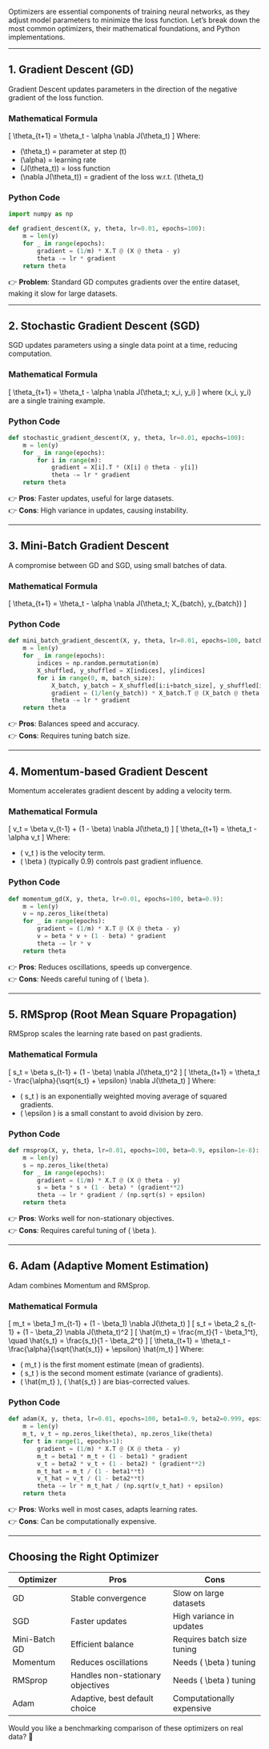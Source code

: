 Optimizers are essential components of training neural networks, as they adjust model parameters to minimize the loss function. Let’s break down the most common optimizers, their mathematical foundations, and Python implementations.

---

## **1. Gradient Descent (GD)**
Gradient Descent updates parameters in the direction of the negative gradient of the loss function.

### **Mathematical Formula**
\[
\theta_{t+1} = \theta_t - \alpha \nabla J(\theta_t)
\]
Where:
- \(\theta_t\) = parameter at step \(t\)
- \(\alpha\) = learning rate
- \(J(\theta_t)\) = loss function
- \(\nabla J(\theta_t)\) = gradient of the loss w.r.t. \(\theta_t\)

### **Python Code**
```python
import numpy as np

def gradient_descent(X, y, theta, lr=0.01, epochs=100):
    m = len(y)
    for _ in range(epochs):
        gradient = (1/m) * X.T @ (X @ theta - y)
        theta -= lr * gradient
    return theta
```
👉 **Problem**: Standard GD computes gradients over the entire dataset, making it slow for large datasets.

---

## **2. Stochastic Gradient Descent (SGD)**
SGD updates parameters using a single data point at a time, reducing computation.

### **Mathematical Formula**
\[
\theta_{t+1} = \theta_t - \alpha \nabla J(\theta_t; x_i, y_i)
\]
where \(x_i, y_i\) are a single training example.

### **Python Code**
```python
def stochastic_gradient_descent(X, y, theta, lr=0.01, epochs=100):
    m = len(y)
    for _ in range(epochs):
        for i in range(m):
            gradient = X[i].T * (X[i] @ theta - y[i])
            theta -= lr * gradient
    return theta
```
👉 **Pros**: Faster updates, useful for large datasets.  
👉 **Cons**: High variance in updates, causing instability.

---

## **3. Mini-Batch Gradient Descent**
A compromise between GD and SGD, using small batches of data.

### **Mathematical Formula**
\[
\theta_{t+1} = \theta_t - \alpha \nabla J(\theta_t; X_{batch}, y_{batch})
\]

### **Python Code**
```python
def mini_batch_gradient_descent(X, y, theta, lr=0.01, epochs=100, batch_size=32):
    m = len(y)
    for _ in range(epochs):
        indices = np.random.permutation(m)
        X_shuffled, y_shuffled = X[indices], y[indices]
        for i in range(0, m, batch_size):
            X_batch, y_batch = X_shuffled[i:i+batch_size], y_shuffled[i:i+batch_size]
            gradient = (1/len(y_batch)) * X_batch.T @ (X_batch @ theta - y_batch)
            theta -= lr * gradient
    return theta
```
👉 **Pros**: Balances speed and accuracy.  
👉 **Cons**: Requires tuning batch size.

---

## **4. Momentum-based Gradient Descent**
Momentum accelerates gradient descent by adding a velocity term.

### **Mathematical Formula**
\[
v_t = \beta v_{t-1} + (1 - \beta) \nabla J(\theta_t)
\]
\[
\theta_{t+1} = \theta_t - \alpha v_t
\]
Where:
- \( v_t \) is the velocity term.
- \( \beta \) (typically 0.9) controls past gradient influence.

### **Python Code**
```python
def momentum_gd(X, y, theta, lr=0.01, epochs=100, beta=0.9):
    m = len(y)
    v = np.zeros_like(theta)
    for _ in range(epochs):
        gradient = (1/m) * X.T @ (X @ theta - y)
        v = beta * v + (1 - beta) * gradient
        theta -= lr * v
    return theta
```
👉 **Pros**: Reduces oscillations, speeds up convergence.  
👉 **Cons**: Needs careful tuning of \( \beta \).

---

## **5. RMSprop (Root Mean Square Propagation)**
RMSprop scales the learning rate based on past gradients.

### **Mathematical Formula**
\[
s_t = \beta s_{t-1} + (1 - \beta) \nabla J(\theta_t)^2
\]
\[
\theta_{t+1} = \theta_t - \frac{\alpha}{\sqrt{s_t} + \epsilon} \nabla J(\theta_t)
\]
Where:
- \( s_t \) is an exponentially weighted moving average of squared gradients.
- \( \epsilon \) is a small constant to avoid division by zero.

### **Python Code**
```python
def rmsprop(X, y, theta, lr=0.01, epochs=100, beta=0.9, epsilon=1e-8):
    m = len(y)
    s = np.zeros_like(theta)
    for _ in range(epochs):
        gradient = (1/m) * X.T @ (X @ theta - y)
        s = beta * s + (1 - beta) * (gradient**2)
        theta -= lr * gradient / (np.sqrt(s) + epsilon)
    return theta
```
👉 **Pros**: Works well for non-stationary objectives.  
👉 **Cons**: Requires careful tuning of \( \beta \).

---

## **6. Adam (Adaptive Moment Estimation)**
Adam combines Momentum and RMSprop.

### **Mathematical Formula**
\[
m_t = \beta_1 m_{t-1} + (1 - \beta_1) \nabla J(\theta_t)
\]
\[
s_t = \beta_2 s_{t-1} + (1 - \beta_2) \nabla J(\theta_t)^2
\]
\[
\hat{m_t} = \frac{m_t}{1 - \beta_1^t}, \quad \hat{s_t} = \frac{s_t}{1 - \beta_2^t}
\]
\[
\theta_{t+1} = \theta_t - \frac{\alpha}{\sqrt{\hat{s_t}} + \epsilon} \hat{m_t}
\]
Where:
- \( m_t \) is the first moment estimate (mean of gradients).
- \( s_t \) is the second moment estimate (variance of gradients).
- \( \hat{m_t} \), \( \hat{s_t} \) are bias-corrected values.

### **Python Code**
```python
def adam(X, y, theta, lr=0.01, epochs=100, beta1=0.9, beta2=0.999, epsilon=1e-8):
    m = len(y)
    m_t, v_t = np.zeros_like(theta), np.zeros_like(theta)
    for t in range(1, epochs+1):
        gradient = (1/m) * X.T @ (X @ theta - y)
        m_t = beta1 * m_t + (1 - beta1) * gradient
        v_t = beta2 * v_t + (1 - beta2) * (gradient**2)
        m_t_hat = m_t / (1 - beta1**t)
        v_t_hat = v_t / (1 - beta2**t)
        theta -= lr * m_t_hat / (np.sqrt(v_t_hat) + epsilon)
    return theta
```
👉 **Pros**: Works well in most cases, adapts learning rates.  
👉 **Cons**: Can be computationally expensive.

---

## **Choosing the Right Optimizer**
| Optimizer | Pros | Cons |
|-----------|------|------|
| GD | Stable convergence | Slow on large datasets |
| SGD | Faster updates | High variance in updates |
| Mini-Batch GD | Efficient balance | Requires batch size tuning |
| Momentum | Reduces oscillations | Needs \( \beta \) tuning |
| RMSprop | Handles non-stationary objectives | Needs \( \beta \) tuning |
| Adam | Adaptive, best default choice | Computationally expensive |

Would you like a benchmarking comparison of these optimizers on real data? 🚀